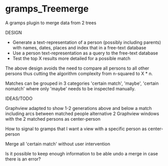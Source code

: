 # gramps_Treemerge
A gramps plugin to merge data from 2 trees

DESIGN

  * Generate a text-representation of a person (possibly including parents) with names, dates, places
      and index that in a free-text database
  * Use a person text-representation as a query to the free-text database
  * Test the top X results more detailed for a possible match

The above design avoids the need to compare all persons to all other persons thus cutting the algorithm complexity from
n-squared to X * n.

Matches can be grouped in 3 categories 'certain match', 'maybe', 'certain nomatch' where only 'maybe'
needs to be inspected manually.

IDEAS/TODO

Graphview adapted to show 1-2 generations above and below a match including arcs between matched people
alternative
2 Graphview windows with the 2 matched persons as center-person

How to signal to gramps that I want a view with a specific person as center-person

Merge all 'certain match' without user intervention

Is it possible to keep enough information to be able undo a merge in case there is an error?
